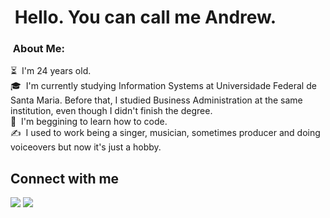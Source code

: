 # &nbsp;Hello. You can call me Andrew.
[comment]: <> (Made my readme inspired by Aditya Vikram Singh profile and the https://www.makeareadme.com/. Thank you guys for letting me learn through your projects.)

### &nbsp;About Me:

⏳ &nbsp;I'm 24 years old.\
🎓 &nbsp;I'm currently studying Information Systems at Universidade Federal de Santa Maria. Before that, I studied Business Administration at the same institution, even though I didn't finish the degree. \
🌱 &nbsp;I'm beggining to learn how to code.\
✍️ &nbsp;I used to work being a singer, musician, sometimes producer and doing voiceovers but now it's just a hobby. 

## Connect with me
<a href="https://www.linkedin.com/in/hammelandrew/" target="_blank"><img src="https://img.shields.io/badge/-ANDREW HAMMEL-%230077B5?style=for-the-badge&logo=linkedin&logoColor=white" target="_blank"></a>
  <a href="https://instagram.com/andhammel" target="_blank"><img src="https://img.shields.io/badge/-andhammel-%23E4405F?style=for-the-badge&logo=instagram&logoColor=white" target="_blank"></a>
